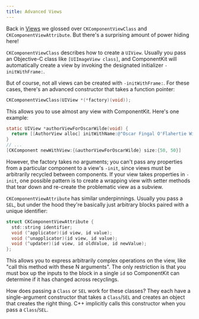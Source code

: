 ```yaml
---
title: Advanced Views
---
```

Back in [Views](views) we glossed over `CKComponentViewClass` and `CKComponentViewAttribute`. But there's a surprising amount of power hiding here!

`CKComponentViewClass` describes how to create a `UIView`. Usually you pass an Objective-C class like `[UIImageView class]`, and ComponentKit will automatically create a view by invoking the designated initializer `-initWithFrame:`.

But of course, not all views can be created with `-initWithFrame:`. For these cases, there's an advanced constructor that takes a function pointer:

```objectivec
CKComponentViewClass(UIView *(*factory)(void));
```

This allows you to use almost any view with ComponentKit. Here's one example:

```objectivec
static UIView *authorViewForOscarWilde(void) {
  return [[AuthorView alloc] initWithName:@"Oscar Fingal O'Flahertie Wills Wilde"];
}
// ...
[CKComponent newWithView:{&authorViewForOscarWilde} size:{50, 50}]
```

<div class="note-important">
  <p>
    However, the factory takes no arguments; you can't pass any properties from a particular component to a view's <code>-init</code>, since views must be arbitrarily recycled between components. If your view takes properties in <code>-init</code>, one possible pattern is to create a wrapping view with setter methods that tear down and re-create the problematic view as a subview.
  </p>
</div>

`CKComponentViewAttribute` has similar underpinnings. Usually you pass a `SEL`, but under the hood they're basically just arbitrary blocks paired with a unique identifier:

```objectivec
struct CKComponentViewAttribute {
  std::string identifier;
  void (^applicator)(id view, id value);
  void (^unapplicator)(id view, id value);
  void (^updater)(id view, id oldValue, id newValue);
};
```

This allows you to express arbitrarily complex operations on the view, like "call this method with these N arguments". The only restriction is that you must box up the inputs to the block in a single `id` so ComponentKit can determine if it has changed across recyclings.

<div class="note">
  <p>
    How does passing a <code>Class</code> or <code>SEL</code> work for these classes? They each have a single-argument constructor that takes a <code>Class</code>/<code>SEL</code> and creates an object that creates the right thing. C++ implicitly calls this constructor when you pass a <code>Class</code>/<code>SEL</code>.
  </p>
</div>

